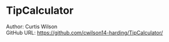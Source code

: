 # TipCalculator
Author: Curtis Wilson  
GitHub URL: https://github.com/cwilson14-harding/TipCalculator/